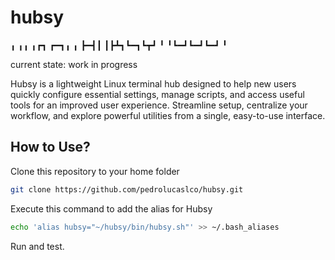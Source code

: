 # hubsy

╻ ╻╻ ╻┏┓ ┏━┓╻ ╻
┣━┫┃ ┃┣┻┓┗━┓┗┳┛
╹ ╹┗━┛┗━┛┗━┛ ╹ 

current state: work in progress

Hubsy is a lightweight Linux terminal hub designed to help new users
quickly configure essential settings, manage scripts, and access
useful tools for an improved user experience. Streamline setup,
centralize your workflow, and explore powerful utilities from a
single, easy-to-use interface.

## How to Use?

Clone this repository to your home folder

```bash
git clone https://github.com/pedrolucaslco/hubsy.git
```

Execute this command to add the alias for Hubsy

```bash
echo 'alias hubsy="~/hubsy/bin/hubsy.sh"' >> ~/.bash_aliases
```

Run and test.